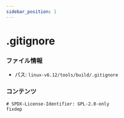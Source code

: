 ```yaml
---
sidebar_position: 1
---
```

# .gitignore

### ファイル情報

- パス: `linux-v6.12/tools/build/.gitignore`

### コンテンツ

```gitignore
# SPDX-License-Identifier: GPL-2.0-only
fixdep

```
